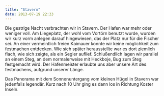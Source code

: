 ```yaml
---
title: "Stavern"
date: 2013-07-19 22:33
---
```

Die gestrige Nacht verbrachten wir in Stavern. Der Hafen war mehr oder weniger voll. Am Liegeplatz, der wohl vom Vortörn benutzt wurde, wurden wir kurz vorm anlegen darauf hingewiesen, das der Platz nur für die Fischer sei. An einer vermeintlich freien Kaimauer konnte wir keine möglichkeit zum festmachen entdecken. Wie sich später herausstellte war es dort ziemlich flach, wie sich zeigte, als ein Segler auflief. Schlußendlich lagen wir parallel an einem Steg, an dem normalerweise mit Heckboje, Bug zum Steg festgemacht wird. Der Hafenmeister erlaubte uns aber unsere Art des festmachens, aufgrund unserer Länge.

Das Panorama mit dem Sonnenuntergang vom kleinen Hügel in Stavern war jedenfalls legendär. Kurz nach 10 Uhr ging es dann los in Richtung Koster Inseln.